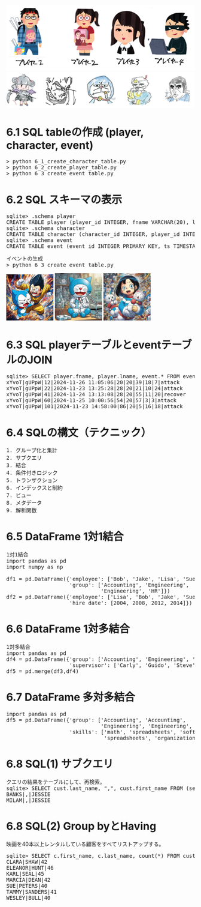 <img src="players.png">
<img src="characters.png">

# 6.1 SQL tableの作成 (player, character, event)
<pre>
> python 6_1_create_character_table.py
> python 6_2_create_player_table.py
> python 6_3_create_event_table.py
</pre>
  
# 6.2 SQL スキーマの表示

<pre>
sqlite> .schema player
CREATE TABLE player (player_id INTEGER, fname VARCHAR(20), lname VARCHAR(20), points INTEGER, rank VARCHAR(20));
sqlite> .schema character
CREATE TABLE character (character_id INTEGER, player_id INTEGER, character_name VARCHAR(20), HP INTERGER, MP INTEGER, EXP INTEGER);
sqlite> .schema event
CREATE TABLE event (event_id INTEGER PRIMARY KEY, ts TIMESTAMP, character_id INTEGER, player_id INTEGER, character_id_dst INTEGER, player_id_dst INTEGER, action_type VARCHAR(20), action_value INTEGER);
</pre>

<pre>
イベントの生成
> python 6_3_create_event_table.py
</pre>
<img src="dora_begi.png" width=25%>
<img src="dora2.png" width=25%>
<img src="dora3.png" width=25%>
  
# 6.3 SQL playerテーブルとeventテーブルのJOIN

<pre>
sqlite> SELECT player.fname, player.lname, event.* FROM event JOIN player ON event.player_id = player.player_id WHERE event.player_id = 20 LIMIT 5;
xYvoT|gUPpW|12|2024-11-26 11:05:06|20|20|39|18|7|attack
xYvoT|gUPpW|22|2024-11-23 13:25:28|28|20|21|10|24|attack
xYvoT|gUPpW|41|2024-11-24 13:13:08|28|20|55|11|20|recover
xYvoT|gUPpW|60|2024-11-25 10:00:56|54|20|57|3|3|attack
xYvoT|gUPpW|101|2024-11-23 14:58:00|86|20|5|16|18|attack
</pre>

# 6.4 SQLの構文（テクニック）

<pre>
1. グループ化と集計
2. サブクエリ
3. 結合
4. 条件付きロジック
5. トランザクション
6. インデックスと制約
7. ビュー
8. メタデータ
9. 解析関数
</pre>

# 6.5 DataFrame 1対1結合

<pre>
1対1結合
import pandas as pd
import numpy as np

df1 = pd.DataFrame({'employee': ['Bob', 'Jake', 'Lisa', 'Sue'],
                    'group': ['Accounting', 'Engineering',
                              'Engineering', 'HR']})
df2 = pd.DataFrame({'employee': ['Lisa', 'Bob', 'Jake', 'Sue'],
                    'hire_date': [2004, 2008, 2012, 2014]})
</pre>

# 6.6 DataFrame 1対多結合

<pre>
1対多結合
import pandas as pd
df4 = pd.DataFrame({'group': ['Accounting', 'Engineering', 'HR'],
                    'supervisor': ['Carly', 'Guido', 'Steve']})
df5 = pd.merge(df3,df4)
</pre>

# 6.7 DataFrame 多対多結合

<pre>
import pandas as pd
df5 = pd.DataFrame({'group': ['Accounting', 'Accounting',
                              'Engineering', 'Engineering', 'HR', 'HR'],
                    'skills': ['math', 'spreadsheets', 'software', 'math',
                               'spreadsheets', 'organization']}
</pre>

# 6.8 SQL(1) サブクエリ
<pre>
クエリの結果をテーブルにして、再検索。
sqlite> SELECT cust.last_name, ",", cust.first_name FROM (select first_name, last_name, email FROM customer WHERE first_name = 'JESSIE') cust;
BANKS|,|JESSIE 
MILAM|,|JESSIE
</pre>

# 6.8 SQL(2) Group byとHaving
映画を40本以上レンタルしている顧客をすべてリストアップする。
<pre>
sqlite> SELECT c.first_name, c.last_name, count(*) FROM customer c INNER JOIN rental r ON c.customer_id = r.customer_id GROUP BY c.first_name, c.last_name HAVING count(*) >= 40;
CLARA|SHAW|42
ELEANOR|HUNT|46
KARL|SEAL|45
MARCIA|DEAN|42
SUE|PETERS|40
TAMMY|SANDERS|41
WESLEY|BULL|40
</pre>
